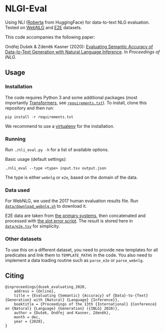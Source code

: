 NLGI-Eval
=========

Using NLI ([Roberta](https://huggingface.co/roberta-large-mnli) from HuggingFace) for data-to-text NLG evaluation. 
Tested on [WebNLG](https://webnlg-challenge.loria.fr/challenge_2017/) and [E2E](https://github.com/tuetschek/e2e-eval) datasets.

This code accompanies the following paper:

Ondřej Dušek & Zdeněk Kasner (2020): [Evaluating Semantic Accuracy of Data-to-Text Generation with Natural Language Inference](https://www.aclweb.org/anthology/2020.inlg-1.19/). In _Proceedings of INLG_.

Usage
-----

### Installation

The code requires Python 3 and some additional packages (most importantly [Transformers](https://huggingface.co/), see [`requirements.txt`](./requirements.txt)). To install, clone this repository and then run:
```
pip install -r requirements.txt
```
We recommend to use a [virtualenv](https://virtualenv.pypa.io/en/latest/) for the installation.

### Running

Run `./nli_eval.py -h` for a list of available options.

Basic usage (default settings):
```
./nli_eval --type <type> input.tsv output.json
```
The type is either `webnlg` or `e2e`, based on the domain of the data.

### Data used

For WebNLG, we used the 2017 human evaluation results file. Run [`data/download_webnlg.sh`](data/download_webnlg.sh) to download it.

E2E data are taken from [the primary systems](https://github.com/tuetschek/e2e-eval), then concatenated and processed with [the slot error script](https://github.com/tuetschek/e2e-cleaning). The result is stored here in [`data/e2e.tsv`](data/e2e.tsv) for simplicity.

### Other datasets

To use this on a different dataset, you need to provide new templates for all predicates and link them to `TEMPLATE_PATHS` in the code. You also need to implement a data loading routine such as `parse_e2e` or `parse_webnlg`.


Citing
------

```
@inproceedings{dusek_evaluating_2020,
	address = {Online},
	title = {Evaluating {Semantic} {Accuracy} of {Data}-to-{Text} {Generation} with {Natural} {Language} {Inference}},
	booktitle = {Proceedings of the 13th {International} {Conference} on {Natural} {Language} {Generation} ({INLG} 2020)},
	author = {Dušek, Ondřej and Kasner, Zdeněk},
	month = dec,
	year = {2020},
}
```
